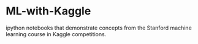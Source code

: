 ML-with-Kaggle
==============

ipython notebooks that demonstrate concepts from the Stanford machine learning course in Kaggle competitions.

